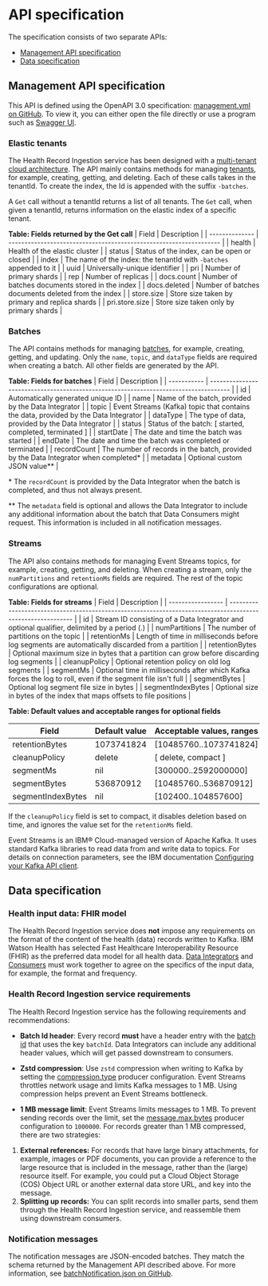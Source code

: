 # API specification

The specification consists of two separate APIs: 

- [Management API specification](#management-api-specification)
- [Data specification](#data-specification)

## Management API specification

This API is defined using the OpenAPI 3.0 specification: [management.yml on GitHub](https://github.com/Alvearie/hri-api-spec/tree/master/management-api/management.yml). To view it, you can either open the file directly or use a program such as [Swagger UI](https://swagger.io/tools/swagger-ui/download/). 

### Elastic tenants

The Health Record Ingestion service has been designed with a [multi-tenant cloud architecture](multitenancy.md). The API mainly contains methods for managing [tenants](glossary.md#tenant), for example, creating, getting, and deleting. Each of these calls takes in the tenantId. To create the index, the Id is appended with the suffix `-batches`.

A `Get` call without a tenantId returns a list of all tenants. The `Get` call, when given a tenantId, returns information on the elastic index of a specific tenant. 

**Table: Fields returned by the Get call**
| Field          | Description                                                        |
| -------------- | ------------------------------------------------------------------ |
| health         | Health of the elastic cluster                                      |
| status         | Status of the index, can be open or closed                         |
| index          | The name of the index: the tenantId with `-batches` appended to it |
| uuid           | Universally-unique identifier                                      |
| pri            | Number of primary shards                                           |
| rep            | Number of replicas                                                 |
| docs.count     | Number of batches documents stored in the index                    |
| docs.deleted   | Number of batches documents deleted from the index                 |
| store.size     | Store size taken by primary and replica shards                     |
| pri.store.size | Store size taken only by primary shards                            |

### Batches

The API contains methods for managing [batches](glossary.md#batch), for example, creating, getting, and updating. Only the `name`, `topic`, and `dataType` fields are required when creating a batch. All other fields are generated by the API.

**Table: Fields for batches**
| Field       | Description                                                                          |
| ----------- | ------------------------------------------------------------------------------------ |
| id          | Automatically generated unique ID                                                    |
| name        | Name of the batch, provided by the Data Integrator                                   |
| topic       | Event Streams (Kafka) topic that contains the data, provided by the Data Integrator  |
| dataType    | The type of data, provided by the Data Integrator                                    |
| status      | Status of the batch: [ started, completed, terminated ]                              |
| startDate   | The date and time the batch was started                                              |
| endDate     | The date and time the batch was completed or terminated                              |
| recordCount | The number of records in the batch, provided by the Data Integrator when completed\* |
| metadata    | Optional custom JSON value\*\*                                                       |

\* The `recordCount` is provided by the Data Integrator when the batch is completed, and thus not always present.

\*\* The `metadata` field is optional and allows the Data Integrator to include any additional information about the batch that Data Consumers might request. This information is included in all notification messages.

### Streams

The API also contains methods for managing Event Streams topics, for example,  creating, getting, and deleting. When creating a stream, only the `numPartitions` and `retentionMs` fields are required. The rest of the topic configurations are optional. 

**Table: Fields for streams**
| Field             | Description                                                                                                 |
| ----------------- | ----------------------------------------------------------------------------------------------------------- |
| id                | Stream ID consisting of a Data Integrator and optional qualifier, delimited by a period (\.\)               |
| numPartitions     | The number of partitions on the topic                                                                       |
| retentionMs       | Length of time in milliseconds before log segments are automatically discarded from a partition             |
| retentionBytes    | Optional maximum size in bytes that a partition can grow before discarding log segments                     |
| cleanupPolicy     | Optional retention policy on old log segments                                                               |
| segmentMs         | Optional time in milliseconds after which Kafka forces the log to roll, even if the segment file isn't full |
| segmentBytes      | Optional log segment file size in bytes                                                                     |
| segmentIndexBytes | Optional size in bytes of the index that maps offsets to file positions                                     |

**Table: Default values and acceptable ranges for optional fields**

| Field             | Default value | Acceptable values, ranges |
| ----------------- | ------------- | ------------------------- |
| retentionBytes    | 1073741824    | [10485760..1073741824]    |
| cleanupPolicy     | delete        | [ delete, compact ]       |
| segmentMs         | nil           | [300000..2592000000]      |
| segmentBytes      | 536870912     | [10485760..536870912]     |
| segmentIndexBytes | nil           | [102400..104857600]       |

If the `cleanupPolicy` field is set to compact, it disables deletion based on time, and ignores the value set for the `retentionMs` field.

Event Streams is an IBM&reg; Cloud-managed version of Apache Kafka. It uses standard Kafka libraries to read data from and write data to topics. For details on connection parameters, see the IBM documentation [Configuring your Kafka API client](https://cloud.ibm.com/docs/EventStreams?topic=EventStreams-kafka_using#kafka_api_client).  

## Data specification

### Health input data: FHIR model

The Health Record Ingestion service does **not** impose any requirements on the format of the content of the health (data) records written to Kafka. IBM Watson Health has selected Fast Healthcare Interoperability Resource (FHIR) as the preferred data model for all health data. [Data Integrators](glossary.md#data-integrator) and [Consumers](glossary.md#data-consumer) must work together to agree on the specifics of the input data, for example, the format and frequency.

### Health Record Ingestion service requirements

The Health Record Ingestion service has the following requirements and recommendations:

- **Batch Id header**: Every record **must** have a header entry with the [batch id](glossary.md#batch-id) that uses the key `batchId`. Data Integrators can include any additional header values, which will get passed downstream to consumers.

- **Zstd compression**: Use `zstd` compression when writing to Kafka by setting the [compression.type](https://kafka.apache.org/documentation/#compression.type) producer configuration. Event Streams throttles network usage and limits Kafka messages to 1 MB. Using compression helps prevent an Event Streams bottleneck.

- **1 MB message limit**: 
  Event Streams limits messages to 1 MB. To prevent sending records over the limit, set the [message.max.bytes](https://kafka.apache.org/documentation/#message.max.bytes) producer configuration to `1000000`. For records greater than 1 MB compressed, there are two strategies:
1. **External references:** For records that have large binary attachments, for example, images or PDF documents, you can provide a reference to the large resource that is included in the message, rather than the (large) resource itself. For example, you could put a Cloud Object Storage (COS) Object URL or another external data store URL, and key into the message.
2. **Splitting up records:** You can split records into smaller parts, send them through the Health Record Ingestion service, and reassemble them using downstream consumers. 

### Notification messages

The notification messages are JSON-encoded batches. They match the schema returned by the Management API described above. For more information, see [batchNotification.json on GitHub](https://github.com/Alvearie/hri-api-spec/tree/master/notifications/batchNotification.json).
